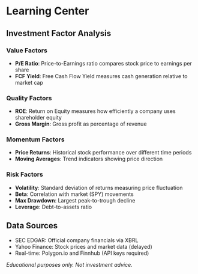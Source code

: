 # Learning Center

## Investment Factor Analysis

### Value Factors
- **P/E Ratio**: Price-to-Earnings ratio compares stock price to earnings per share
- **FCF Yield**: Free Cash Flow Yield measures cash generation relative to market cap

### Quality Factors  
- **ROE**: Return on Equity measures how efficiently a company uses shareholder equity
- **Gross Margin**: Gross profit as percentage of revenue

### Momentum Factors
- **Price Returns**: Historical stock performance over different time periods
- **Moving Averages**: Trend indicators showing price direction

### Risk Factors
- **Volatility**: Standard deviation of returns measuring price fluctuation
- **Beta**: Correlation with market (SPY) movements
- **Max Drawdown**: Largest peak-to-trough decline
- **Leverage**: Debt-to-assets ratio

## Data Sources
- SEC EDGAR: Official company financials via XBRL
- Yahoo Finance: Stock prices and market data (delayed)
- Real-time: Polygon.io and Finnhub (API keys required)

*Educational purposes only. Not investment advice.*
